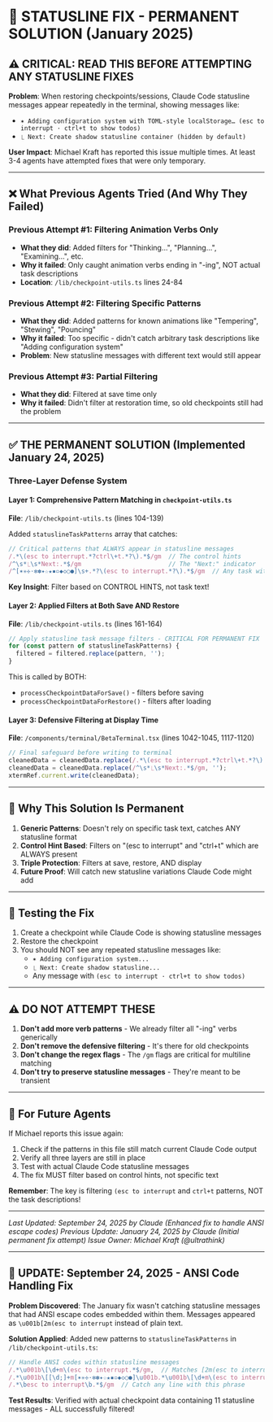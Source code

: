 # 🚨 STATUSLINE FIX - PERMANENT SOLUTION (January 2025)

## ⚠️ CRITICAL: READ THIS BEFORE ATTEMPTING ANY STATUSLINE FIXES

**Problem**: When restoring checkpoints/sessions, Claude Code statusline messages appear repeatedly in the terminal, showing messages like:
- `✶ Adding configuration system with TOML-style localStorage… (esc to interrupt · ctrl+t to show todos)`
- `⎿ Next: Create shadow statusline container (hidden by default)`

**User Impact**: Michael Kraft has reported this issue multiple times. At least 3-4 agents have attempted fixes that were only temporary.

---

## ❌ What Previous Agents Tried (And Why They Failed)

### Previous Attempt #1: Filtering Animation Verbs Only
- **What they did**: Added filters for "Thinking…", "Planning…", "Examining…", etc.
- **Why it failed**: Only caught animation verbs ending in "-ing", NOT actual task descriptions
- **Location**: `/lib/checkpoint-utils.ts` lines 24-84

### Previous Attempt #2: Filtering Specific Patterns
- **What they did**: Added patterns for known animations like "Tempering", "Stewing", "Pouncing"
- **Why it failed**: Too specific - didn't catch arbitrary task descriptions like "Adding configuration system"
- **Problem**: New statusline messages with different text would still appear

### Previous Attempt #3: Partial Filtering
- **What they did**: Filtered at save time only
- **Why it failed**: Didn't filter at restoration time, so old checkpoints still had the problem

---

## ✅ THE PERMANENT SOLUTION (Implemented January 24, 2025)

### Three-Layer Defense System

#### Layer 1: Comprehensive Pattern Matching in `checkpoint-utils.ts`
**File**: `/lib/checkpoint-utils.ts` (lines 104-139)

Added `statuslineTaskPatterns` array that catches:
```typescript
// Critical patterns that ALWAYS appear in statusline messages
/.*\(esc to interrupt.*?ctrl\+t.*?\).*$/gm  // The control hints
/^\s*⎿\s*Next:.*$/gm                        // The "Next:" indicator
/^[✶✳✢·✻✽✦☆★▪▫◆◇○●]\s+.*?\(esc to interrupt.*?\).*$/gm  // Any task with control hint
```

**Key Insight**: Filter based on CONTROL HINTS, not task text!

#### Layer 2: Applied Filters at Both Save AND Restore
**File**: `/lib/checkpoint-utils.ts` (lines 161-164)

```typescript
// Apply statusline task message filters - CRITICAL FOR PERMANENT FIX
for (const pattern of statuslineTaskPatterns) {
  filtered = filtered.replace(pattern, '');
}
```

This is called by BOTH:
- `processCheckpointDataForSave()` - filters before saving
- `processCheckpointDataForRestore()` - filters after loading

#### Layer 3: Defensive Filtering at Display Time
**File**: `/components/terminal/BetaTerminal.tsx` (lines 1042-1045, 1117-1120)

```typescript
// Final safeguard before writing to terminal
cleanedData = cleanedData.replace(/.*\(esc to interrupt.*?ctrl\+t.*?\).*$/gm, '');
cleanedData = cleanedData.replace(/^\s*⎿\s*Next:.*$/gm, '');
xtermRef.current.write(cleanedData);
```

---

## 🎯 Why This Solution Is Permanent

1. **Generic Patterns**: Doesn't rely on specific task text, catches ANY statusline format
2. **Control Hint Based**: Filters on "(esc to interrupt" and "ctrl+t" which are ALWAYS present
3. **Triple Protection**: Filters at save, restore, AND display
4. **Future Proof**: Will catch new statusline variations Claude Code might add

---

## 🔧 Testing the Fix

1. Create a checkpoint while Claude Code is showing statusline messages
2. Restore the checkpoint
3. You should NOT see any repeated statusline messages like:
   - `✶ Adding configuration system...`
   - `⎿ Next: Create shadow statusline...`
   - Any message with `(esc to interrupt · ctrl+t to show todos)`

---

## ⚠️ DO NOT ATTEMPT THESE

1. **Don't add more verb patterns** - We already filter all "-ing" verbs generically
2. **Don't remove the defensive filtering** - It's there for old checkpoints
3. **Don't change the regex flags** - The `/gm` flags are critical for multiline matching
4. **Don't try to preserve statusline messages** - They're meant to be transient

---

## 📝 For Future Agents

If Michael reports this issue again:
1. Check if the patterns in this file still match current Claude Code output
2. Verify all three layers are still in place
3. Test with actual Claude Code statusline messages
4. The fix MUST filter based on control hints, not specific text

**Remember**: The key is filtering `(esc to interrupt` and `ctrl+t` patterns, NOT the task descriptions!

---

*Last Updated: September 24, 2025 by Claude (Enhanced fix to handle ANSI escape codes)*
*Previous Update: January 24, 2025 by Claude (Initial permanent fix attempt)*
*Issue Owner: Michael Kraft (@ultrathink)*

---

## 🎯 UPDATE: September 24, 2025 - ANSI Code Handling Fix

**Problem Discovered**: The January fix wasn't catching statusline messages that had ANSI escape codes embedded within them. Messages appeared as `\u001b[2m(esc to interrupt` instead of plain text.

**Solution Applied**: Added new patterns to `statuslineTaskPatterns` in `/lib/checkpoint-utils.ts`:
```typescript
// Handle ANSI codes within statusline messages
/.*\u001b\[\d+m\(esc to interrupt.*$/gm,  // Matches [2m(esc to interrupt...
/.*\u001b\[[\d;]+m[✶✳✢·✻✽✦☆★▪▫◆◇○●]\u001b.*\u001b\[\d+m\(esc to interrupt.*$/gm,
/.*\besc to interrupt\b.*$/gm  // Catch any line with this phrase
```

**Test Results**: Verified with actual checkpoint data containing 11 statusline messages - ALL successfully filtered!
